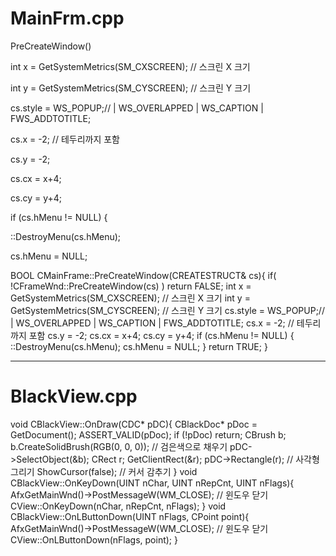 # MainFrm.cpp
PreCreateWindow()

int x = GetSystemMetrics(SM_CXSCREEN);  // 스크린 X 크기

int y = GetSystemMetrics(SM_CYSCREEN);  // 스크린 Y 크기

cs.style = WS_POPUP;// | WS_OVERLAPPED | WS_CAPTION | FWS_ADDTOTITLE;

cs.x = -2; // 테두리까지 포함

cs.y = -2;

cs.cx = x+4;

cs.cy = y+4;

if (cs.hMenu != NULL) {

::DestroyMenu(cs.hMenu);

cs.hMenu = NULL;



BOOL CMainFrame::PreCreateWindow(CREATESTRUCT& cs){
if( !CFrameWnd::PreCreateWindow(cs) )
return FALSE;
int x = GetSystemMetrics(SM_CXSCREEN);  // 스크린 X 크기
int y = GetSystemMetrics(SM_CYSCREEN);  // 스크린 Y 크기
cs.style = WS_POPUP;// | WS_OVERLAPPED | WS_CAPTION | FWS_ADDTOTITLE;
cs.x = -2; // 테두리까지 포함
cs.y = -2;
cs.cx = x+4;
cs.cy = y+4;
if (cs.hMenu != NULL) {
::DestroyMenu(cs.hMenu);
cs.hMenu = NULL;
}
return TRUE;
}

-----

# BlackView.cpp

void CBlackView::OnDraw(CDC* pDC){
CBlackDoc* pDoc = GetDocument();
ASSERT_VALID(pDoc);
if (!pDoc)
return;
CBrush b;
b.CreateSolidBrush(RGB(0, 0, 0)); // 검은색으로 채우기
pDC->SelectObject(&b);
CRect r;
GetClientRect(&r);
pDC->Rectangle(r);  // 사각형 그리기
ShowCursor(false);  // 커서 감추기
}
void CBlackView::OnKeyDown(UINT nChar, UINT nRepCnt, UINT nFlags){
AfxGetMainWnd()->PostMessageW(WM_CLOSE); // 윈도우 닫기
CView::OnKeyDown(nChar, nRepCnt, nFlags);
}
void CBlackView::OnLButtonDown(UINT nFlags, CPoint point){
AfxGetMainWnd()->PostMessageW(WM_CLOSE); // 윈도우 닫기
CView::OnLButtonDown(nFlags, point);
}
